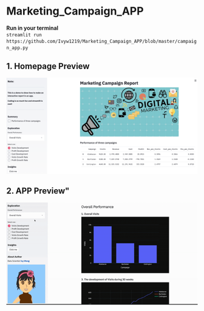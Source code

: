 # Marketing_Campaign_APP
**Run in your terminal**<br>
`streamlit run https://github.com/Ivyw1219/Marketing_Campaign_APP/blob/master/campaign_app.py`

## 1. Homepage Preview
!["Home Page"](https://github.com/Ivyw1219/Marketing_Campaign_APP/blob/master/App_Preview.png)
##  ##
## 2. APP Preview"
!["APP Preview"](https://github.com/Ivyw1219/Marketing_Campaign_APP/blob/master/app-preview.gif)
